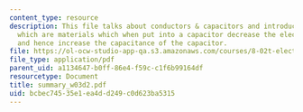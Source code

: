 ```yaml
---
content_type: resource
description: This file talks about conductors & capacitors and introduces dielectrics,
  which are materials which when put into a capacitor decrease the electric field
  and hence increase the capacitance of the capacitor.
file: https://ol-ocw-studio-app-qa.s3.amazonaws.com/courses/8-02t-electricity-and-magnetism-spring-2005/bcbec74535e1ea4dd249c0d623ba5315_summary_w03d2.pdf
file_type: application/pdf
parent_uid: a1134647-b0ff-86e4-f59c-c1f6b99164df
resourcetype: Document
title: summary_w03d2.pdf
uid: bcbec745-35e1-ea4d-d249-c0d623ba5315
---
```

